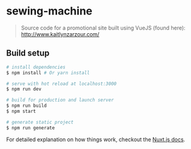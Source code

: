 # sewing-machine 

> Source code for a promotional site built using VueJS (found here):
http://www.kaitlynzarzour.com/

## Build setup

``` bash
# install dependencies
$ npm install # Or yarn install

# serve with hot reload at localhost:3000
$ npm run dev

# build for production and launch server
$ npm run build
$ npm start

# generate static project
$ npm run generate
```

For detailed explanation on how things work, checkout the [Nuxt.js docs](https://github.com/nuxt/nuxt.js).
